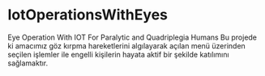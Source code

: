 # IotOperationsWithEyes
Eye Operation With IOT For Paralytic and Quadriplegia Humans
Bu projede ki amacımız göz kırpma hareketlerini algılayarak açılan menü üzerinden seçilen işlemler ile 
engelli kişilerin hayata aktif bir şekilde katılımını sağlamaktır.
